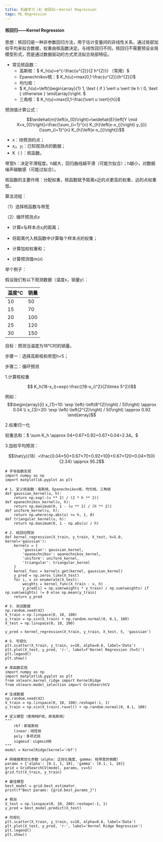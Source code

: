 ```yaml
---
title: 机器学习（4）核回归——kernel Regression
tags: ML Regression
---
```


#### 核回归——Kernel Regression

思想：核回归是一种非参数回归方法，用于估计变量间的非线性关系，通过局部加权平均来拟合数据，权重由核函数决定。与线性回归不同，核回归不需要预设全局模型形式，而是通过数据驱动的方式灵活拟合局部特征。

<!--more-->

- 常见核函数：
  - 高斯核：$ K_h(u)=e^{-\frac{u^{2}}{2 h^{2}}} （常用）$
  - Epanechnikov核：$ K_h(u)=max(0,1-\frac{u^{2}}{h^{2}})$
  - 均匀核：
  - $
  K_h(u)=\left\{\begin{array}{1}
  1, \text { if } \vert u \vert \le h \\
  0, \text { otherwise }
  \end{array}\right.
  $
  - 三角核：$ K_h(u)=max(0,1-\frac{\vert u \vert}{h})$

预测值计算公式：

$$\widehat{m}\left(x_{0}\right)=\widehat{E}\left[Y \mid X=x_{0}\right]=\frac{\sum_{i=1}^{n} K_{h}\left(x-x_{i}\right) y_{i}}{\sum_{i=1}^{n} K_{h}\left(x-x_{i}\right)}$$

- x：待预测的点；
- $x_i，y_i$：已知观测点的数据；
- K（·）：核函数。

带宽h：决定平滑程度。h越大，回归曲线越平滑（可能欠拟合）；h越小，对数据噪声越敏感（可能过拟合）。

核函数的主要作用：分配权重，核函数赋予距离x近的点更高的权重，远的点权重低。

算法流程：

（1）选择核函数与带宽

（2）循环预测点$x$

- 计算$x$与样本点$x_i$的距离；
  
- 将距离代入核函数中计算每个样本点的权重；
  
- 计算加权权重和；
  
- 计算预测值m($x$)

举个例子：

假设我们有以下观测数据（温度x，销量y）：

| 温度°C | 销量 |
| ------ | ---- |
| 10     | 50   |
| 15     | 70   |
| 20     | 100  |
| 25     | 120  |
| 30     | 150  |

目标：预测当温度为18°C时的销量。

步骤一：选择高斯核和带宽h=5；

步骤二：循环预测

1.计算核权重

$$ K_h(18-x_i)=exp(-\frac{(18-x_i)^2}{2\times 5^2})$$

例如：
$$\begin{array}{l}
x_{1}=10: \exp \left(-\left(8^{2}\right) / 50\right) \approx 0.04 \\
x_{3}=20: \exp \left(-\left(2^{2}\right) / 50\right) \approx 0.92
\end{array}$$

2.权重归一化

权重总和：$ \sum K_h \approx 04+0.67+0.92+0.67+0.04=2.34。$

3.加权平均预测：

$$\hat{y}(18）=\frac{0.04×50+0.67×70+0.92×100+0.67×120+0.04×150}{2.34} \approx 95.2$$

~~~
# 手写函数实现
import numpy as np
import matplotlib.pyplot as plt

# 1. 定义核函数：高斯核、Epanechnikov核、均匀核、三角核
def gaussian_kernel(u, h): 
    return np.exp(-(u ** 2) / (2 * h ** 2))
def epanechnikov_kernel(u, h): 
    return np.maximum(0, 1 - (u ** 2) / (h ** 2))
def uniform_kernel(u, h): 
    return np.where(np.abs(u) <= h, 1, 0)
def triangular_kernel(u, h): 
    return np.maximum(0, 1 - np.abs(u) / h)

# 2. 核回归预测
def kernel_regression(X_train, y_train, X_test, h=5.0, kernel='gaussian'):
    kernels = {
        'gaussian': gaussian_kernel,
        'epanechnikov': epanechnikov_kernel,
        'uniform': uniform_kernel,
        'triangular': triangular_kernel
    }
    kernel_func = kernels.get(kernel, gaussian_kernel)
    y_pred = np.zeros_like(X_test)
    for i, x in enumerate(X_test):
        weights = kernel_func(X_train - x, h)
        y_pred[i] = np.sum(weights * y_train) / np.sum(weights) if np.sum(weights) != 0 else np.mean(y_train)
    return y_pred

# 3. 测试数据
np.random.seed(42)
X_train = np.linspace(0, 10, 100)
y_train = np.sin(X_train) + np.random.normal(0, 0.1, 100)
X_test = np.linspace(0, 10, 200)

y_pred = kernel_regression(X_train, y_train, X_test, 5, 'gaussian')

# 5. 可视化
plt.scatter(X_train, y_train, s=10, alpha=0.6, label='Data')
plt.plot(X_test, y_pred, 'r-', label=f'Kernel Regression (h=5)')
plt.legend()
plt.show()
~~~

~~~
# 库函数实现
import numpy as np
import matplotlib.pyplot as plt
from sklearn.kernel_ridge import KernelRidge
from sklearn.model_selection import GridSearchCV

# 生成数据
np.random.seed(42)
X_train = np.linspace(0, 10, 100).reshape(-1, 1)
y_train = np.sin(X_train).ravel() + np.random.normal(0, 0.1, 100)

# 定义模型（使用RBF核，即高斯核）
"""
    rbf：即高斯核
    linear：线性核
    poly：多项式核
    sigmoid：sigmoid核
"""
model = KernelRidge(kernel='rbf')

# 网格搜索优化参数（alpha: 正则化强度, gamma: 核带宽的倒数）
params = {'alpha': [0.1, 1, 10], 'gamma': [0.1, 1, 10]}
grid = GridSearchCV(model, params, cv=5)
grid.fit(X_train, y_train)

# 最佳模型
best_model = grid.best_estimator_
print(f"Best params: {grid.best_params_}")

# 预测
X_test = np.linspace(0, 10, 200).reshape(-1, 1)
y_pred = best_model.predict(X_test)

# 可视化
plt.scatter(X_train, y_train, s=10, alpha=0.6, label='Data')
plt.plot(X_test, y_pred, 'r-', label='Kernel Ridge Regression')
plt.legend()
plt.show()
~~~

